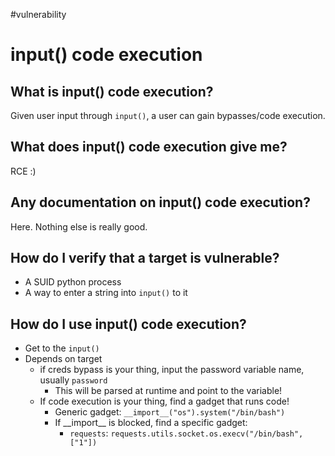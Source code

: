 #vulnerability

# input() code execution
## What is input() code execution?
Given user input through `input()`, a user can gain bypasses/code execution.

## What does input() code execution give me?
RCE :)

## Any documentation on input() code execution?
Here. Nothing else is really good.

## How do I verify that a target is vulnerable?
* A SUID python process
* A way to enter a string into `input()` to it

## How do I use input() code execution?
* Get to the `input()`
* Depends on target
	* if creds bypass is your thing, input the password variable name, usually `password`
		* This will be parsed at runtime and point to the variable!
	* If code execution is your thing, find a gadget that runs code!
		* Generic gadget: `__import__("os").system("/bin/bash")`
		* If \_\_import\_\_ is blocked, find a specific gadget:
			* `requests`: `requests.utils.socket.os.execv("/bin/bash", ["1"])`